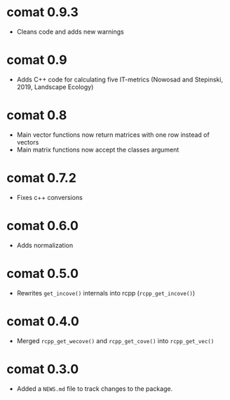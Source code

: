 # comat 0.9.3

* Cleans code and adds new warnings

# comat 0.9

* Adds C++ code for calculating five IT-metrics (Nowosad and Stepinski, 2019, Landscape Ecology)

# comat 0.8

* Main vector functions now return matrices with one row instead of vectors
* Main matrix functions now accept the classes argument

# comat 0.7.2

* Fixes c++ conversions

# comat 0.6.0

* Adds normalization

# comat 0.5.0

* Rewrites `get_incove()` internals into rcpp (`rcpp_get_incove()`)

# comat 0.4.0

* Merged `rcpp_get_wecove()` and `rcpp_get_cove()` into `rcpp_get_vec()`

# comat 0.3.0

* Added a `NEWS.md` file to track changes to the package.
